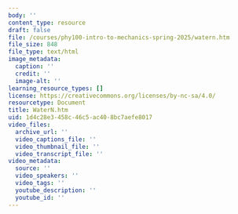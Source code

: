 ```yaml
---
body: ''
content_type: resource
draft: false
file: /courses/phy100-intro-to-mechanics-spring-2025/watern.htm
file_size: 848
file_type: text/html
image_metadata:
  caption: ''
  credit: ''
  image-alt: ''
learning_resource_types: []
license: https://creativecommons.org/licenses/by-nc-sa/4.0/
resourcetype: Document
title: WaterN.htm
uid: 1d4c28e3-458c-46c5-ac40-8bc7aefe8017
video_files:
  archive_url: ''
  video_captions_file: ''
  video_thumbnail_file: ''
  video_transcript_file: ''
video_metadata:
  source: ''
  video_speakers: ''
  video_tags: ''
  youtube_description: ''
  youtube_id: ''
---
```


